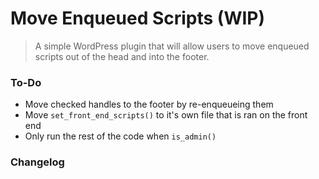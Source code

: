 # Move Enqueued Scripts (WIP)

> A simple WordPress plugin that will allow users to move enqueued scripts out of the head and into the footer.


### To-Do

- Move checked handles to the footer by re-enqueueing them
- Move `set_front_end_scripts()` to it's own file that is ran on the front end
- Only run the rest of the code when `is_admin()`

### Changelog